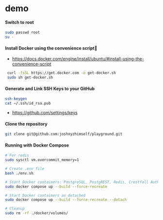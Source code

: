 # demo

#### Switch to root

```sh
sudo passwd root
su -
```

#### Install Docker using the convenience script🔗

- https://docs.docker.com/engine/install/ubuntu/#install-using-the-convenience-script

```sh
 curl -fsSL https://get.docker.com -o get-docker.sh
 sudo sh get-docker.sh
 ```

#### Generate and Link SSH Keys to your GitHub

```sh
ssh-keygen
cat ~/.ssh/id_rsa.pub
```

- https://github.com/settings/keys

#### Clone the repository

```sh
git clone git@github.com:joshxyzhimself/playground.git
```

#### Running with Docker Compose

```sh
# For redis
sudo sysctl vm.overcommit_memory=1

# Create .env file
bash ./env.sh

# Start Docker containers: PostgreSQL, PostgREST, Redis, Crestfall Authentication API
sudo docker compose up --build --force-recreate

# Start Docker containers as detached
sudo docker compose up --build --force-recreate --detach

# Cleanup
sudo rm -rf ./docker/volumes/
```